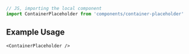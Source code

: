 ```js
// JS, importing the local component
import ContainerPlaceholder from 'components/container-placeholder'
```


## Example Usage

    <ContainerPlaceholder />
